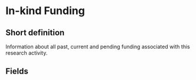 # In-kind Funding
## Short definition
Information about all past, current and pending funding associated with this research activity.
## Fields
